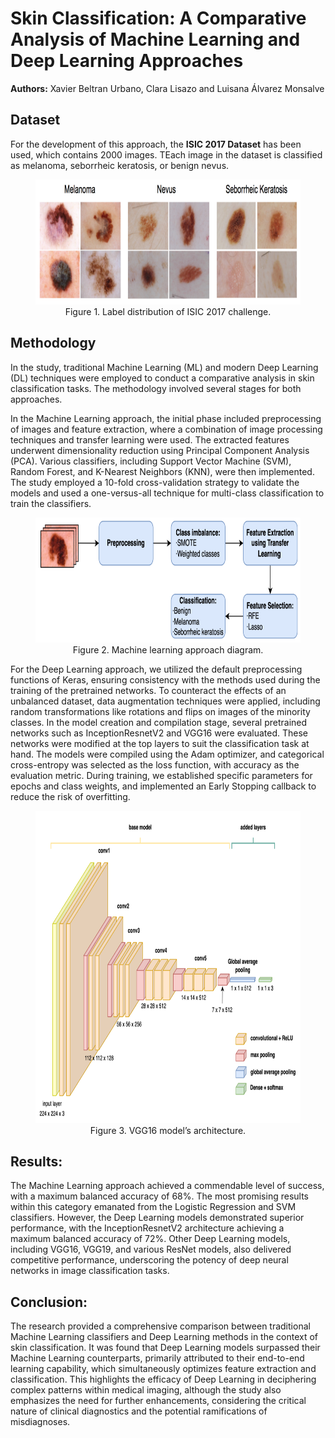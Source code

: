 # Skin Classification: A Comparative Analysis of Machine Learning and Deep Learning Approaches

**Authors:** Xavier Beltran Urbano, Clara Lisazo and Luisana Álvarez Monsalve

## Dataset

For the development of this approach, the **ISIC 2017 Dataset** has been used, which contains 2000 images. TEach image in the dataset is classified as melanoma, seborrheic keratosis, or benign nevus.

<figure align="center">
  <img src="images/dataset.png" width="700" height="200" alt="VGG16 architecture">
  <figcaption>Figure 1. Label distribution of ISIC 2017 challenge.</figcaption>
</figure>


## Methodology

In the study, traditional Machine Learning (ML) and modern Deep Learning (DL) techniques were employed to conduct a comparative analysis in skin classification tasks. The methodology involved several stages for both approaches.

In the Machine Learning approach, the initial phase included preprocessing of images and feature extraction, where a combination of image processing techniques and transfer learning were used. The extracted features underwent dimensionality reduction using Principal Component Analysis (PCA). Various classifiers, including Support Vector Machine (SVM), Random Forest, and K-Nearest Neighbors (KNN), were then implemented. The study employed a 10-fold cross-validation strategy to validate the models and used a one-versus-all technique for multi-class classification to train the classifiers.

<figure align="center">
  <img src="images/ML_diagram.png" width="700" height="200" alt="VGG16 architecture">
  <figcaption>Figure 2. Machine learning approach diagram.</figcaption>
</figure>


For the Deep Learning approach, we utilized the default preprocessing functions of Keras, ensuring consistency with the methods used during the training of the pretrained networks. To counteract the effects of an unbalanced dataset, data augmentation techniques were applied, including random transformations like rotations and flips on images of the minority classes. In the model creation and compilation stage, several pretrained networks such as InceptionResnetV2 and VGG16 were evaluated. These networks were modified at the top layers to suit the classification task at hand. The models were compiled using the Adam optimizer, and categorical cross-entropy was selected as the loss function, with accuracy as the evaluation metric. During training, we established specific parameters for epochs and class weights, and implemented an Early Stopping callback to reduce the risk of overfitting.

<figure align="center">
  <img src="images/VGG16.png" width="700" height="500" alt="VGG16 architecture">
  <figcaption>Figure 3. VGG16 model’s architecture.</figcaption>
</figure>

## Results:

The Machine Learning approach achieved a commendable level of success, with a maximum balanced accuracy of 68%. The most promising results within this category emanated from the Logistic Regression and SVM classifiers. However, the Deep Learning models demonstrated superior performance, with the InceptionResnetV2 architecture achieving a maximum balanced accuracy of 72%. Other Deep Learning models, including VGG16, VGG19, and various ResNet models, also delivered competitive performance, underscoring the potency of deep neural networks in image classification tasks.

## Conclusion:

The research provided a comprehensive comparison between traditional Machine Learning classifiers and Deep Learning methods in the context of skin classification. It was found that Deep Learning models surpassed their Machine Learning counterparts, primarily attributed to their end-to-end learning capability, which simultaneously optimizes feature extraction and classification. This highlights the efficacy of Deep Learning in deciphering complex patterns within medical imaging, although the study also emphasizes the need for further enhancements, considering the critical nature of clinical diagnostics and the potential ramifications of misdiagnoses.